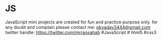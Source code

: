 # JS
JavaScript mini projects are created for fun and practice purpose only.
for any doubt and complain please contact me: pkyadav3444@gmail.com
twitter handle: https://twitter.com/mrraosahab
#JavaScript # html5 #css3
